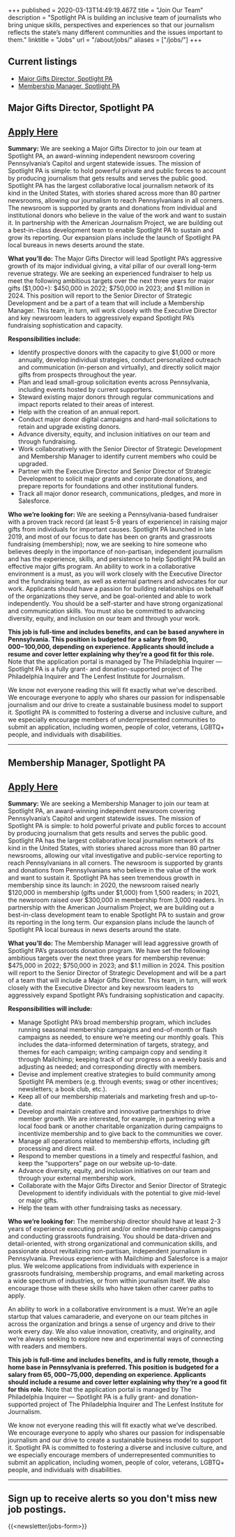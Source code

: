 +++
published = 2020-03-13T14:49:19.467Z
title = "Join Our Team"
description = "Spotlight PA is building an inclusive team of journalists who bring unique skills, perspectives and experiences so that our journalism reflects the state’s many different communities and the issues important to them."
linktitle = "Jobs"
url = "/about/jobs/"
aliases = ["/jobs/"]
+++
## Current listings

* <a href="#major-gifts-director-spotlight-pa">Major Gifts Director, Spotlight PA</a>
* <a href="#membership-manager-spotlight-pa">Membership Manager, Spotlight PA</a>

## Major Gifts Director, Spotlight PA

## <a href="https://us61e2.dayforcehcm.com/CandidatePortal/en-US/philainquirer/Posting/View/492">Apply Here</a>

**Summary:** We are seeking a Major Gifts Director to join our team at Spotlight PA, an award-winning independent newsroom covering Pennsylvania’s Capitol and urgent statewide issues. The mission of Spotlight PA is simple: to hold powerful private and public forces to account by producing journalism that gets results and serves the public good. Spotlight PA has the largest collaborative local journalism network of its kind in the United States, with stories shared across more than 80 partner newsrooms, allowing our journalism to reach Pennsylvanians in all corners. The newsroom is supported by grants and donations from individual and institutional donors who believe in the value of the work and want to sustain it. In partnership with the American Journalism Project, we are building out a best-in-class development team to enable Spotlight PA to sustain and grow its reporting. Our expansion plans include the launch of Spotlight PA local bureaus in news deserts around the state. 

**What you’ll do:** The Major Gifts Director will lead Spotlight PA’s aggressive growth of its major individual giving, a vital pillar of our overall long-term revenue strategy. We are seeking an experienced fundraiser to help us meet the following ambitious targets over the next three years for major gifts ($1,000+): $450,000 in 2022; $750,000 in 2023; and $1 million in 2024. This position will report to the Senior Director of Strategic Development and be a part of a team that will include a Membership Manager. This team, in turn, will work closely with the Executive Director and key newsroom leaders to aggressively expand Spotlight PA’s fundraising sophistication and capacity.

**Responsibilities include:**

* Identify prospective donors with the capacity to give $1,000 or more annually, develop individual strategies, conduct personalized outreach and communication (in-person and virtually), and directly solicit major gifts from prospects throughout the year. 
* Plan and lead small-group solicitation events across Pennsylvania, including events hosted by current supporters. 
* Steward existing major donors through regular communications and impact reports related to their areas of interest. 
* Help with the creation of an annual report. 
* Conduct major donor digital campaigns and hard-mail solicitations to retain and upgrade existing donors. 
* Advance diversity, equity, and inclusion initiatives on our team and through fundraising. 
* Work collaboratively with the Senior Director of Strategic Development and Membership Manager to identify current members who could be upgraded. 
* Partner with the Executive Director and Senior Director of Strategic Development to solicit major grants and corporate donations, and prepare reports for foundations and other institutional funders. 
* Track all major donor research, communications, pledges, and more in Salesforce.

**Who we’re looking for:** We are seeking a Pennsylvania-based fundraiser with a proven track record (at least 5-8 years of experience) in raising major gifts from individuals for important causes. Spotlight PA launched in late 2019, and most of our focus to date has been on grants and grassroots fundraising (membership); now, we are seeking to hire someone who believes deeply in the importance of non-partisan, independent journalism and has the experience, skills, and persistence to help Spotlight PA build an effective major gifts program. An ability to work in a collaborative environment is a must, as you will work closely with the Executive Director and the fundraising team, as well as external partners and advocates for our work. Applicants should have a passion for building relationships on behalf of the organizations they serve, and be goal-oriented and able to work independently. You should be a self-starter and have strong organizational and communication skills. You must also be committed to advancing diversity, equity, and inclusion on our team and through your work. 

**This job is full-time and includes benefits, and can be based anywhere in Pennsylvania. This position is budgeted for a salary from $90,000-$100,000, depending on experience. Applicants should include a resume and cover letter explaining why they’re a good fit for this role.** Note that the application portal is managed by The Philadelphia Inquirer — Spotlight PA is a fully grant- and donation-supported project of The Philadelphia Inquirer and The Lenfest Institute for Journalism. 

We know not everyone reading this will fit exactly what we’ve described. We encourage everyone to apply who shares our passion for indispensable journalism and our drive to create a sustainable business model to support it. Spotlight PA is committed to fostering a diverse and inclusive culture, and we especially encourage members of underrepresented communities to submit an application, including women, people of color, veterans, LGBTQ+ people, and individuals with disabilities.

<hr>

## Membership Manager, Spotlight PA

## <a href="https://us61e2.dayforcehcm.com/CandidatePortal/en-US/philainquirer/Posting/View/494">Apply Here</a>

**Summary:** We are seeking a Membership Manager to join our team at Spotlight PA, an award-winning independent newsroom covering Pennsylvania’s Capitol and urgent statewide issues. The mission of Spotlight PA is simple: to hold powerful private and public forces to account by producing journalism that gets results and serves the public good. Spotlight PA has the largest collaborative local journalism network of its kind in the United States, with stories shared across more than 80 partner newsrooms, allowing our vital investigative and public-service reporting to reach Pennsylvanians in all corners. The newsroom is supported by grants and donations from Pennsylvanians who believe in the value of the work and want to sustain it. Spotlight PA has seen tremendous growth in membership since its launch: in 2020, the newsroom raised nearly $120,000 in membership (gifts under $1,000) from 1,500 readers; in 2021, the newsroom raised over $300,000 in membership from 3,000 readers. In partnership with the American Journalism Project, we are building out a best-in-class development team to enable Spotlight PA to sustain and grow its reporting in the long term. Our expansion plans include the launch of Spotlight PA local bureaus in news deserts around the state. 

**What you’ll do:** The Membership Manager will lead aggressive growth of Spotlight PA’s grassroots donation program. We have set the following ambitious targets over the next three years for membership revenue: $475,000 in 2022; $750,000 in 2023; and $1.1 million in 2024. This position will report to the Senior Director of Strategic Development and will be a part of a team that will include a Major Gifts Director. This team, in turn, will work closely with the Executive Director and key newsroom leaders to aggressively expand Spotlight PA’s fundraising sophistication and capacity.

**Responsibilities will include:** 

* Manage Spotlight PA’s broad membership program, which includes running seasonal membership campaigns and end-of-month or flash campaigns as needed, to ensure we’re meeting our monthly goals. This includes the data-informed determination of targets, strategy, and themes for each campaign; writing campaign copy and sending it through Mailchimp; keeping track of our progress on a weekly basis and adjusting as needed; and corresponding directly with members. 
* Devise and implement creative strategies to build community among Spotlight PA members (e.g. through events; swag or other incentives; newsletters; a book club, etc.). 
* Keep all of our membership materials and marketing fresh and up-to-date.
* Develop and maintain creative and innovative partnerships to drive member growth. We are interested, for example, in partnering with a local food bank or another charitable organization during campaigns to incentivize membership and to give back to the communities we cover. 
* Manage all operations related to membership efforts, including gift processing and direct mail. 
* Respond to member questions in a timely and respectful fashion, and keep the “supporters” page on our website up-to-date.  
* Advance diversity, equity, and inclusion initiatives on our team and through your external membership work.
* Collaborate with the Major Gifts Director and Senior Director of Strategic Development to identify individuals with the potential to give mid-level or major gifts. 
* Help the team with other fundraising tasks as necessary. 

**Who we’re looking for:** The membership director should have at least 2-3 years of experience executing print and/or online membership campaigns and conducting grassroots fundraising. You should be data-driven and detail-oriented, with strong organizational and communication skills, and passionate about revitalizing non-partisan, independent journalism in Pennsylvania. Previous experience with Mailchimp and Salesforce is a major plus. We welcome applications from individuals with experience in grassroots fundraising, membership programs, and email marketing across a wide spectrum of industries, or from within journalism itself. We also encourage those with these skills who have taken other career paths to apply.

An ability to work in a collaborative environment is a must. We’re an agile startup that values camaraderie, and everyone on our team pitches in across the organization and brings a sense of urgency and drive to their work every day. We also value innovation, creativity, and originality, and we’re always seeking to explore new and experimental ways of connecting with readers and members.

**This job is full-time and includes benefits, and is fully remote, though a home base in Pennsylvania is preferred. This position is budgeted for a salary from $65,000-$75,000, depending on experience. Applicants should include a resume and cover letter explaining why they’re a good fit for this role.** Note that the application portal is managed by The Philadelphia Inquirer — Spotlight PA is a fully grant- and donation-supported project of The Philadelphia Inquirer and The Lenfest Institute for Journalism.

We know not everyone reading this will fit exactly what we’ve described. We encourage everyone to apply who shares our passion for indispensable journalism and our drive to create a sustainable business model to support it. Spotlight PA is committed to fostering a diverse and inclusive culture, and we especially encourage members of underrepresented communities to submit an application, including women, people of color, veterans, LGBTQ+ people, and individuals with disabilities.

<hr>

## Sign up to receive alerts so you don't miss new job postings.

{{<newsletter/jobs-form>}}